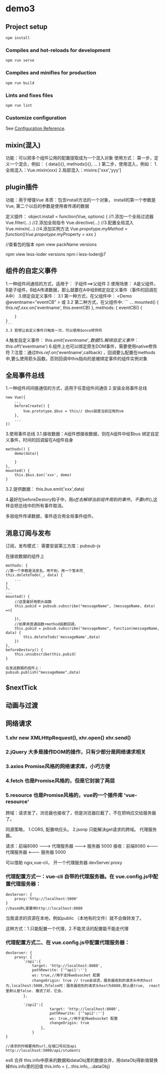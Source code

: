 # demo3

## Project setup
```
npm install
```

### Compiles and hot-reloads for development
```
npm run serve
```

### Compiles and minifies for production
```
npm run build
```

### Lints and fixes files
```
npm run lint
```

### Customize configuration
See [Configuration Reference](https://cli.vuejs.org/config/).



## mixin(混入)
功能：可以把多个组件公用的配置提取成为一个混入对象
使用方式：
    第一步，定义一个混合，例如：
    {
        data(){},
        methods(){},
        ...
    }
    第二步，使用混入，例如：
    1.全局混入：Vue.mixin(xxx)
    2.局部混入：mixins:['xxx','yyy']

## plugin插件
功能：用于增强Vue
本质：包含install方法的一个对象， install的第一个参数是Vue, 第二个以后的参数是使用者传递的数据

定义插件：
object.install = function(Vue, options) {
    //1.添加一个全局过滤器
    Vue.filter(...)
    //2.添加全局指令
    Vue.directive(...)
    //3.配置全局混入
    Vue.minxin(...)
    //4.添加实例方法
    Vue.propotype.$myMethod = function() {}
    Vue.propotype.$myProperty = xxx
}

//查看包的版本
npm view packName versions

npm view less-loder versions
npm i less-loder@7


## 组件的自定义事件
1.一种组件间通信的方式，适用于： 子组件==>父组件
2.使用场景： A是父组件，B是子组件，B给A传递数据，那么就要在A中给B绑定自定义事件（事件的回调在A中）
3.绑定自定义事件：
    3.1 第一种方式，在父组件中： <Demo @eventname="eventCB" ></Demo> 或 <Demo v-on:eventname="eventCB" ></Demo>
    3.2 第二种方式，在父组件中:
    ```
    <Demo ref="demo"></Demo>
    ...
    mounted() {
        this.$ref.xxx.$on('eventname', this.eventCB)
    },
    methods: {
        eventCB() {

        }
    }
    ```
    3.3 若想让自定义事件只触发一次，可以使用$once修饰符
4.触发自定义事件： this.$emit('eventname', 数据)
5.解绑自定义事件： this.$off('eventname')
6.组件上也可以绑定原生DOM事件，需要使用native修饰符
7.注意：通过this.$ref.$on('eventname',callback) ，回调要么配置在methods中,要么使用箭头函数。否则回调中this指向的是被绑定事件的组件实例对象


## 全局事件总线
1.一种组件间间接通信的方式，适用于任意组件间通信
2.安装全局事件总线
```
new Vue({
    ...
    beforeCreate() {
        Vue.prototype.$bus = this// $bus就是当前应用的vm
    },
    ...
})
```
3.使用事件总线
3.1.接收数据：A组件想接收数据，则在A组件中给$bus 绑定自定义事件，时间的回调留在A组件自身
```
methods() {
    demo(data){

    }
},
mounted() {
    this.$bus.$on('xxx', demo)
}

```
3.2.提供数据：
this.$bus.$emit('xxx',data)

4.最好在beforeDestory钩子中，用$off去解绑当前组件用到的事件。不要$off(),这样会把总线中的所有事件取消。

多层组件传递数据，事件适合用全局事件组件。



## 消息订阅与发布
订阅，发布模式：
需要安装第三方库：pubsub-js

在接收数据的组件上
```
methods: {
//第一个参数是消息名，用不到，用一个暂未符_
this.deleteTodo(_, data) {
    ...
}
},
...
mounted() {
    //这里最好用箭头函数
    this.pubid = pubsub.subscribe("messageName", (messageName, data) =>{

    }),
    //如果用普通函数+method函数回调，
    this.pubid = pubsub.subscribe("messageName", function(messageName, data) {
        this.deleteTodo('messageName',data)
    })
},
beforeDestory() {
    this.unsubscribe(this.pubid)
}
```

```
在发送数据的组件上：
pubsub.publish("messageName",data)
```


## $nextTick




## 动画与过渡



## 网络请求
### 1.xhr       new XMLHttpRequest(), xhr.open() xhr.send()
### 2.jQuery    大多是操作DOM的操作，只有少部分是网络请求相关
### 3.axios     Promise风格的网络请求库，小巧方便
### 4.fetch     也是Promise风格的，但是它封装了两层
### 5.resource  也是Promise风格的，vue的一个插件库 'vue-resource'



跨域：请求发了，浏览器也接收了，但是浏览器拦截了，不在把响应交给服务器了。

同源策略，
1.CORS,
配置响应头。
2.jsonp   只能解决get请求的跨域。
代理服务器。

请求：前端8080 ---> 代理服务器 ---> 服务器 5000
接收：前端8080 <--- 代理服务器 <--- 服务器 5000

可以借助 ngix,vue-cli， 开一个代理服务器
devServer.proxy

### 代理配置方式一：vue-cli 自带的代理服务器。在 vue.config.js中配置代理服务器：
```
devServer: {
    proxy:'http://localhost:5000'
}
//baseURL里要用http://localhost:8080
```


当我请求的资源在本地，例如public （本地有的文件）就不会做转发了。

这种方式：1.只能配置一个代理，2.不能灵活的配置能不能走代理

### 代理配置方式二、在 vue.config.js中配置代理服务器：

```
devServer: {
    proxy: {
        '/api':{
            target: 'http://localhost:8080',
            pathRewrite: {'^api1':''}
            ws: true,//用于支持websocket 配置
            changeOrigin: true // true会说谎，服务器收到的请求头中的host为,localhost:5000,为false时：服务器收到的请求头host为8080,默认是true,  react里默认是false. 撒谎了好，它会，
        }，
    
        '/api2':{
                    target: 'http://localhost:8080',
                    pathRewrite: {'^api2':''}
                    ws: true,//用于支持websocket 配置
                    changeOrigin: true 
                }，
            }
}
```

```
//请求的时候要用的url,在端口号后加api
http://localhsot:5000/api/students

```


es6 合并
this.info中原来的数据和dataObj里的数据合并，用dataObj得新值替换掉this.info里的旧值
this.info = {...this.info,...dataObj}

